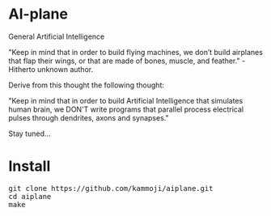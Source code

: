 # AI-plane
General Artificial Intelligence

"Keep in mind that in order to build flying machines, we don’t build airplanes that flap their wings, or that are made of bones, muscle, and feather." -Hitherto unknown author.

Derive from this thought the following thought:

"Keep in mind that in order to build Artificial Intelligence that simulates human brain, we DON'T write programs that parallel process electrical pulses through dendrites, axons and synapses."

Stay tuned...

# Install
<pre>
git clone https://github.com/kammoji/aiplane.git
cd aiplane
make
</pre>
